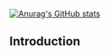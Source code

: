 [![Anurag's GitHub stats](https://github-readme-stats.vercel.app/api?username=izunya)](https://github.com/anuraghazra/github-readme-stats)

## **Introduction**
